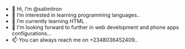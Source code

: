 - 👋 Hi, I’m @salimitron
- 👀 I’m interested in learning programming languages..
- 🌱 I’m currently learning HTML .
- 💼 I'm looking forward to further in web development and phone apps configurations...
- 📫 You can always reach me on +2348036452409..

<!---
salimitron/salimitron is a ✨ special ✨ repository because its `README.md` (this file) appears on your GitHub profile.
You can click the Preview link to take a look at your changes.
--->
